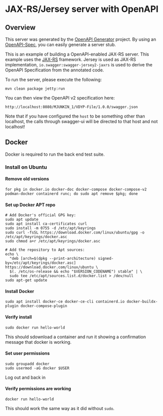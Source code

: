 # JAX-RS/Jersey server with OpenAPI

## Overview
This server was generated by the [OpenAPI Generator](https://openapi-generator.tech) project. By using an
[OpenAPI-Spec](https://openapis.org), you can easily generate a server stub.

This is an example of building a OpenAPI-enabled JAX-RS server.
This example uses the [JAX-RS](https://jax-rs-spec.java.net/) framework.
Jersey is used as JAX-RS implementation, `io.swagger:swagger-jersey2-jaxrs` is used to derive the OpenAPI Specification from the annotated code.

To run the server, please execute the following:

```
mvn clean package jetty:run
```

You can then view the OpenAPI v2 specification here:

```
http://localhost:8080/MJUNKIN_1/VDYP-File/1.0.0/swagger.json
```

Note that if you have configured the `host` to be something other than localhost, the calls through
swagger-ui will be directed to that host and not localhost!

## Docker

Docker is required to run the back end test suite.

### Install on Ubuntu

#### Remove old versions

```
for pkg in docker.io docker-doc docker-compose docker-compose-v2 podman-docker containerd runc; do sudo apt remove $pkg; done
```

#### Set up Docker APT repo

```
# Add Docker's official GPG key:
sudo apt update
sudo apt install ca-certificates curl
sudo install -m 0755 -d /etc/apt/keyrings
sudo curl -fsSL https://download.docker.com/linux/ubuntu/gpg -o /etc/apt/keyrings/docker.asc
sudo chmod a+r /etc/apt/keyrings/docker.asc

# Add the repository to Apt sources:
echo \
  "deb [arch=$(dpkg --print-architecture) signed-by=/etc/apt/keyrings/docker.asc] https://download.docker.com/linux/ubuntu \
  $(. /etc/os-release && echo "$VERSION_CODENAME") stable" | \
  sudo tee /etc/apt/sources.list.d/docker.list > /dev/null
sudo apt-get update
```

#### Install Docker

```
sudo apt install docker-ce docker-ce-cli containerd.io docker-buildx-plugin docker-compose-plugin
```

#### Verify install

```
sudo docker run hello-world
```

This should sdownload a container and run it showing a confirmation message that docker is working.

#### Set user permissions

```
sudo groupadd docker
sudo usermod -aG docker $USER
```

Log out and back in

#### Verify permissions are working

```
docker run hello-world
```

This should work the same way as it did without `sudo`.

